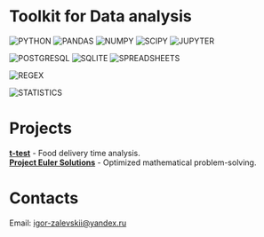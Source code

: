 # Toolkit for Data analysis
![PYTHON](https://img.shields.io/badge/PYTHON-2D5E8B?style=for-the-badge&logo=python&logoColor=white)
![PANDAS](https://img.shields.io/badge/PANDAS-0E3A5E?style=for-the-badge&logo=pandas&logoColor=white)
![NUMPY](https://img.shields.io/badge/NUMPY-012B3F?style=for-the-badge&logo=numpy&logoColor=white)
![SCIPY](https://img.shields.io/badge/SCIPY-5A7BB0?style=for-the-badge&logo=scipy&logoColor=white)
![JUPYTER](https://img.shields.io/badge/JUPYTER-C45A1D?style=for-the-badge&logo=jupyter&logoColor=white)

![POSTGRESQL](https://img.shields.io/badge/POSTGRESQL-4169E1?style=for-the-badge&logo=postgresql&logoColor=white)
![SQLITE](https://img.shields.io/badge/SQLITE-003B57?style=for-the-badge&logo=sqlite&logoColor=white)
![SPREADSHEETS](https://img.shields.io/badge/spreadsheets-34A853?style=for-the-badge&logo=34A853)

![REGEX](https://img.shields.io/badge/REGEX-00979D?style=for-the-badge&logo=regex)

![STATISTICS](https://img.shields.io/badge/STATISTICS-FF9E0F?style=for-the-badge)


# Projects
**[t-test](https://github.com/igor-zalevskii/code-lab/tree/main/delivery)** - Food delivery time analysis.  
**[Project Euler Solutions](https://github.com/igor-zalevskii/Project-Euler)** - Optimized mathematical problem-solving.  

# Contacts
Email: igor-zalevskii@yandex.ru
